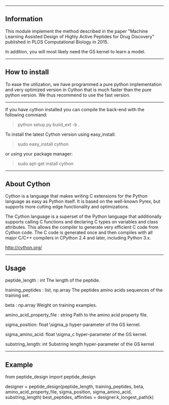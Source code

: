 -------
Information
-------

This module implement the method described in the paper "Machine Learning Assisted Design of Highly Active Peptides for Drug Discovery" published in PLOS Computational Biology in 2015.

In addition, you will most likely need the GS kernel to learn a model.

-------
How to install
-------

To ease the utilization, we have programmed a pure python implementation and very optimized version in Cython that is much faster than the pure python version.
We thus recommend to use the fast version.

-------

If you have cython installed you can compile the back-end with the following command:
> python setup.py build_ext -b .

To install the latest Cython version using easy_install:
> sudo easy_install cython

or using your package manager:
> sudo apt-get install cython

-------
About Cython
-------

Cython is a language that makes writing C extensions for the Python language as easy as Python itself. It is based on the well-known Pyrex, but supports more cutting edge functionality and optimizations.

The Cython language is a superset of the Python language that additionally supports calling C functions and declaring C types on variables and class attributes. This allows the compiler to generate very efficient C code from Cython code. The C code is generated once and then compiles with all major C/C++ compilers in CPython 2.4 and later, including Python 3.x.

http://cython.org/


-------
Usage
-------
peptide_length : int
    The length of the peptide.
    
training_peptides : list, np.array
    The peptides amino acids sequences of the training set.

beta : np.array
    Weight on training examples.
    
amino_acid_property_file : string
    Path to the amino acid property file.

sigma_position: float
    \sigma_p hyper-parameter of the GS kernel.
    
sigma_amino_acid: float
    \sigma_c hyper-parameter of the GS kernel.

substring_length: int
    Substring length hyper-parameter of the GS kernel

-------
Example
-------
from peptide_design import peptide_design

designer = peptide_design(peptide_length, training_peptides, beta, amino_acid_property_file, sigma_position, sigma_amino_acid, substring_length)
best_peptides, affinities = designer.k_longest_path(k)
